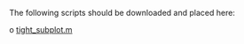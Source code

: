 

The following scripts should be downloaded and placed here:

o [tight_subplot.m](http://www.mathworks.com/matlabcentral/fileexchange/27991-tight-subplot-nh--nw--gap--marg-h--marg-w-)
